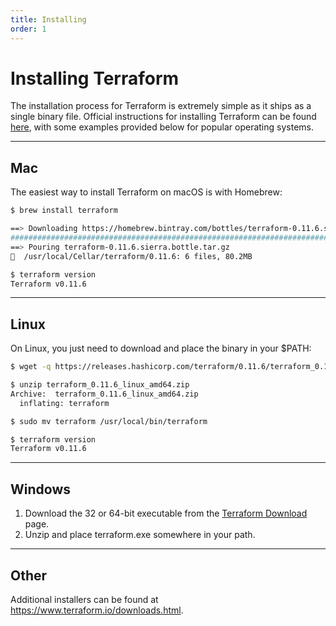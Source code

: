 ```yaml
---
title: Installing
order: 1
---
```


# Installing Terraform

The installation process for Terraform is extremely simple as it ships as a single binary file. Official instructions for installing Terraform can be found [here](https://www.terraform.io/intro/getting-started/install.html), with some examples provided below for popular operating systems.

--------------------------------

## Mac

The easiest way to install Terraform on macOS is with Homebrew:

```bash
$ brew install terraform

==> Downloading https://homebrew.bintray.com/bottles/terraform-0.11.6.sierra.bottle.tar.gz
######################################################################## 100.0%
==> Pouring terraform-0.11.6.sierra.bottle.tar.gz
🍺  /usr/local/Cellar/terraform/0.11.6: 6 files, 80.2MB

$ terraform version
Terraform v0.11.6
```

--------------------------------

## Linux

On Linux, you just need to download and place the binary in your $PATH:

```bash
$ wget -q https://releases.hashicorp.com/terraform/0.11.6/terraform_0.11.6_linux_amd64.zip

$ unzip terraform_0.11.6_linux_amd64.zip
Archive:  terraform_0.11.6_linux_amd64.zip
  inflating: terraform

$ sudo mv terraform /usr/local/bin/terraform

$ terraform version
Terraform v0.11.6
```

--------------------------------

## Windows

1. Download the 32 or 64-bit executable from the [Terraform Download](https://www.terraform.io/downloads.html) page.
2. Unzip and place terraform.exe somewhere in your path.

--------------------------------

## Other

Additional installers can be found at https://www.terraform.io/downloads.html.
